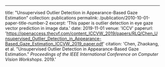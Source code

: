 ---
title: "Unsupervised Outlier Detection in Appearance-Based Gaze Estimation"
collection: publications
permalink: /publication/2010-10-01-paper-title-number-2
excerpt: 'This paper is outlier detection in eye gaze vector prediction in image data.'
date: 2019-11-01
venue: 'ICCV'
paperurl: 'https://openaccess.thecvf.com/content_ICCVW_2019/papers/RLQ/Chen_Unsupervised_Outlier_Detection_in_Appearance-Based_Gaze_Estimation_ICCVW_2019_paper.pdf'
citation: 'Chen, Zhaokang, et al. &quot;Unsupervised Outlier Detection in Appearance-Based Gaze Estimation.&quot; <i>Proceedings of the IEEE International Conference on Computer Vision Workshops</i>. 2019.'
